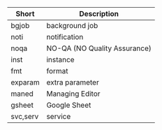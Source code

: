 | Short    | Description                  |
|----------|------------------------------|
| bgjob    | background job               |
| noti     | notification                 |
| noqa     | NO-QA (NO Quality Assurance) |
| inst     | instance                     |
| fmt      | format                       |
| exparam  | extra parameter              |
| maned    | Managing Editor              |
| gsheet   | Google Sheet                 |
| svc,serv | service                      |